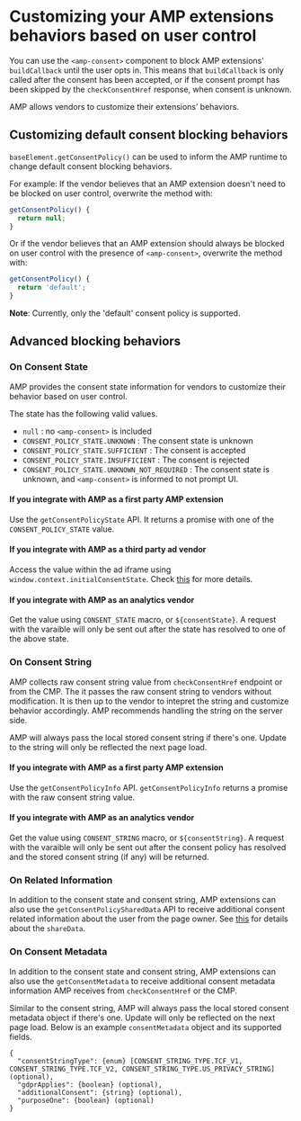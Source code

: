 # Customizing your AMP extensions behaviors based on user control

You can use the `<amp-consent>` component to block AMP extensions' `buildCallback` until the user opts in. This means that `buildCallback` is only called after the consent has been accepted, or if the consent prompt has been skipped by the `checkConsentHref` response, when consent is unknown.

AMP allows vendors to customize their extensions’ behaviors.

## Customizing default consent blocking behaviors

`baseElement.getConsentPolicy()` can be used to inform the AMP runtime to change default consent blocking behaviors.

For example: If the vendor believes that an AMP extension doesn't need to be blocked on user control, overwrite the method with:

```js
getConsentPolicy() {
  return null;
}
```

Or if the vendor believes that an AMP extension should always be blocked on user control with the presence of `<amp-consent>`, overwrite the method with:

```js
getConsentPolicy() {
  return 'default';
}
```

**Note**: Currently, only the 'default' consent policy is supported.

## Advanced blocking behaviors

### On Consent State

AMP provides the consent state information for vendors to customize their behavior based on user control.

The state has the following valid values.

-   `null` : no `<amp-consent>` is included
-   `CONSENT_POLICY_STATE.UNKNOWN` : The consent state is unknown
-   `CONSENT_POLICY_STATE.SUFFICIENT` : The consent is accepted
-   `CONSENT_POLICY_STATE.INSUFFICIENT` : The consent is rejected
-   `CONSENT_POLICY_STATE.UNKNOWN_NOT_REQUIRED` : The consent state is unknown, and `<amp-consent>` is informed to not prompt UI.

#### If you integrate with AMP as a first party AMP extension

Use the `getConsentPolicyState` API. It returns a promise with one of the `CONSENT_POLICY_STATE` value.

#### If you integrate with AMP as a third party ad vendor

Access the value within the ad iframe using `window.context.initialConsentState`. Check [this](https://github.com/ampproject/amphtml/blob/master/ads/README.md#amp-consent-integration) for more details.

#### If you integrate with AMP as an analytics vendor

Get the value using `CONSENT_STATE` macro, or `${consentState}`. A request with the varaible will only be sent out after the state has resolved to one of the above state.

### On Consent String

AMP collects raw consent string value from `checkConsentHref` endpoint or from the CMP. The it passes the raw consent string to vendors without modification.
It is then up to the vendor to intepret the string and customize behavior accordingly. AMP recommends handling the string on the server side.

AMP will always pass the local stored consent string if there's one. Update to the string will only be reflected the next page load.

#### If you integrate with AMP as a first party AMP extension

Use the `getConsentPolicyInfo` API. `getConsentPolicyInfo` returns a promise with the raw consent string value.

#### If you integrate with AMP as an analytics vendor

Get the value using `CONSENT_STRING` macro, or `${consentString}`. A request with the varaible will only be sent out after the consent policy has resolved and the stored consent string (if any) will be returned.

### On Related Information

In addition to the consent state and consent string, AMP extensions can also use the
`getConsentPolicySharedData` API to receive additional consent related information about
the user from the page owner. See [this](https://github.com/ampproject/amphtml/blob/master/extensions/amp-consent/amp-consent.md#response) for details about the `shareData`.

### On Consent Metadata

In addition to the consent state and consent string, AMP extensions can also use the `getConsentMetadata` to receive additional consent metadata information AMP receives from `checkConsentHref` or the CMP.

Similar to the consent string, AMP will always pass the local stored consent metadata object if there's one. Update will only be reflected on the next page load. Below is an example `consentMetadata` object and its supported fields.

```
{
  "consentStringType": {enum} [CONSENT_STRING_TYPE.TCF_V1, CONSENT_STRING_TYPE.TCF_V2, CONSENT_STRING_TYPE.US_PRIVACY_STRING] (optional),
  "gdprApplies": {boolean} (optional),
  "additionalConsent": {string} (optional),
  "purposeOne": {boolean} (optional)
}
```
